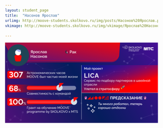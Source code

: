 ```yaml
---
layout: student_page
title:  "Насонов Ярослав"
urlimg: http://moove-students.skolkovo.ru/img/posts/Насонов%20Ярослав.png
vkimage: http://moove-students.skolkovo.ru/img/vkimage/Ярослав%20Насонов%20для%20Вк.png

---
```

<img class="img-fluid" src="/img/posts/Насонов Ярослав.png" alt="moove-1">
